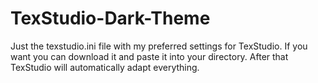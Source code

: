 # TexStudio-Dark-Theme
Just the texstudio.ini file with my preferred settings for TexStudio. If you want you can download it and paste it into your directory. After that TexStudio will automatically adapt everything.
